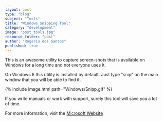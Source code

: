 ```yaml
---
layout: post
type: "blog"
subject: "Tools"
title: "Windows Snipping Tool"
category: "development"
image: "post_tools.jpg"
resource_folder: "post"
author: "Rogerio dos Santos"
published: true
---
```


This is an awesome utility to capture screen-shots that is available on Windows for a long time and not everyone uses it.

On Windows 8 this utility is installed by default. Just type "snip" on the main window that you will be able to find it.


{% include image.html path="Windows/Snipp.gif" %}



If you write manuals or work with support, surely this tool will save you a lot of time.

For more information, visit the [Microsoft Website](http://windows.microsoft.com/en-us/windows-vista/use-snipping-tool-to-capture-screen-shots)

